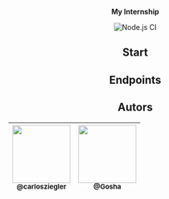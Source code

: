 
<div align="center">
  <p>
    <strong>My Internship</strong>
  </p>


![Node.js CI](https://github.com/CarlosZiegler/myinternship/workflows/Node.js%20CI/badge.svg)

## Start

## Endpoints

## Autors

| [<img src="https://avatars2.githubusercontent.com/u/38855507?s=460&u=20c80252e57c06227186be9761e67a20a82d3717&v=4" width=115><br><sub>@carlosziegler</sub>](https://github.com/carlosziegler) | [<img src="https://avatars1.githubusercontent.com/u/62729805?s=400&u=2164eda3534eacbf2f44ef686b7ba5119ae377f8&v=4" width=115><br><sub>@Gosha</sub>](@https://github.com/MRzsztk) | 
| :---: | :---: 

</div>